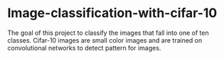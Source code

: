 # Image-classification-with-cifar-10
The goal of this project to classify the images that fall into one of ten classes.
Cifar-10 images are small color images and are trained on convolutional networks to detect pattern for images.
